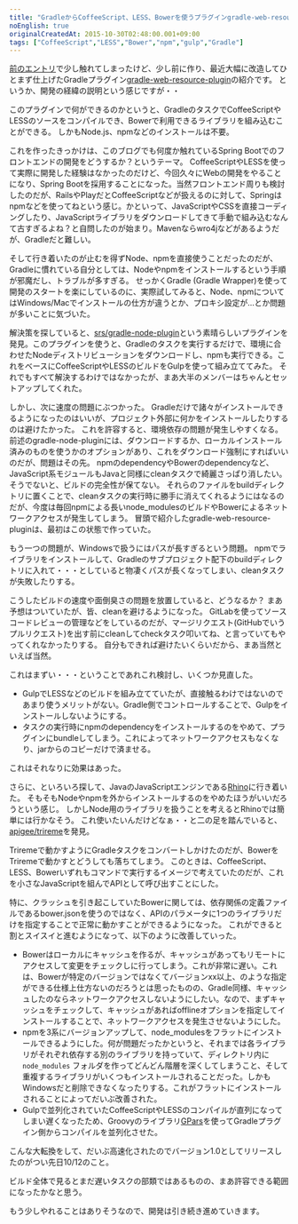 ```yaml
---
title: "GradleからCoffeeScript、LESS、Bowerを使うプラグインgradle-web-resource-plugin"
noEnglish: true
originalCreatedAt: 2015-10-30T02:48:00.001+09:00
tags: ["CoffeeScript","LESS","Bower","npm","gulp","Gradle"]
---
```

[前のエントリ](/ja/post/2015/10/gradle-28spock/)で少し触れてしまったけど、少し前に作り、最近大幅に改造してひとまず仕上げたGradleプラグイン[gradle-web-resource-plugin](https://github.com/ksoichiro/gradle-web-resource-plugin)の紹介です。
というか、開発の経緯の説明という感じですが・・

このプラグインで何ができるのかというと、GradleのタスクでCoffeeScriptやLESSのソースをコンパイルでき、Bowerで利用できるライブラリを組み込むことができる。
しかもNode.js、npmなどのインストールは不要。
<!--more-->

これを作ったきっかけは、このブログでも何度か触れているSpring Bootでのフロントエンドの開発をどうするか？というテーマ。
CoffeeScriptやLESSを使って実際に開発した経験はなかったのだけど、今回久々にWebの開発をやることになり、Spring Bootを採用することになった。当然フロントエンド周りも検討したのだが、RailsやPlayだとCoffeeScriptなどが扱えるのに対して、Springはnpmなどを使ってねという感じ。かといって、JavaScriptやCSSを直接コーディングしたり、JavaScriptライブラリをダウンロードしてきて手動で組み込むなんて古すぎるよね？と自問したのが始まり。Mavenならwro4jなどがあるようだが、Gradleだと難しい。

そして行き着いたのが止むを得ずNode、npmを直接使うことだったのだが、Gradleに慣れている自分としては、Nodeやnpmをインストールするという手順が邪魔だし、トラブルが多すぎる。
せっかくGradle (Gradle Wrapper)を使って開発のスタートを楽にしているのに、実際試してみると、Node、npmについてはWindows/Macでインストールの仕方が違うとか、プロキシ設定が...とか問題が多いことに気づいた。

解決策を探していると、[srs/gradle-node-plugin](https://github.com/srs/gradle-node-plugin)という素晴らしいプラグインを発見。このプラグインを使うと、Gradleのタスクを実行するだけで、環境に合わせたNodeディストリビューションをダウンロードし、npmも実行できる。これをベースにCoffeeScriptやLESSのビルドをGulpを使って組み立ててみた。
それでもすべて解決するわけではなかったが、まあ大半のメンバーはちゃんとセットアップしてくれた。

しかし、次に速度の問題にぶつかった。
Gradleだけで諸々がインストールできるようになったのはいいが、プロジェクト外部に何かをインストールしたりするのは避けたかった。
これを許容すると、環境依存の問題が発生しやすくなる。
前述のgradle-node-pluginには、ダウンロードするか、ローカルインストール済みのものを使うかのオプションがあり、これをダウンロード強制にすればいいのだが、問題はその先。
npmのdependencyやBowerのdependencyなど、JavaScript系モジュールもJavaと同様にcleanタスクで綺麗さっぱり消したい。
そうでないと、ビルドの完全性が保てない。
それらのファイルをbuildディレクトリに置くことで、cleanタスクの実行時に勝手に消えてくれるようにはなるのだが、今度は毎回npmによる長いnode_modulesのビルドやBowerによるネットワークアクセスが発生してしまう。
冒頭で紹介したgradle-web-resource-pluginは、最初はこの状態で作っていた。

もう一つの問題が、Windowsで扱うにはパスが長すぎるという問題。
npmでライブラリをインストールして、Gradleのサブプロジェクト配下のbuildディレクトリに入れて・・・としていると物凄くパスが長くなってしまい、cleanタスクが失敗したりする。

こうしたビルドの速度や面倒臭さの問題を放置していると、どうなるか？
まあ予想はついていたが、皆、cleanを避けるようになった。
GitLabを使ってソースコードレビューの管理などをしているのだが、マージリクエスト(GitHubでいうプルリクエスト)を出す前にcleanしてcheckタスク叩いてね、と言っていてもやってくれなかったりする。
自分もできれば避けたいくらいだから、まあ当然といえば当然。

これはまずい・・・ということであれこれ検討し、いくつか見直した。

* GulpでLESSなどのビルドを組み立てていたが、直接触るわけではないのであまり使うメリットがない。Gradle側でコントロールすることで、Gulpをインストールしないようにする。
* タスクの実行時にnpmのdependencyをインストールするのをやめて、プラグインにbundleしてしまう。これによってネットワークアクセスもなくなり、jarからのコピーだけで済ませる。

これはそれなりに効果はあった。

さらに、といろいろ探して、JavaのJavaScriptエンジンである[Rhino](https://github.com/mozilla/rhino)に行き着いた。
そもそもNodeやnpmを外からインストールするのをやめたほうがいいだろうという感じ。
しかしNode用のライブラリを扱うことを考えるとRhinoでは簡単には行かなそう。
これ使いたいんだけどなぁ・・と二の足を踏んでいると、[apigee/trireme](https://github.com/apigee/trireme)を発見。

Triremeで動かすようにGradleタスクをコンバートしかけたのだが、BowerをTriremeで動かすとどうしても落ちてしまう。
このときは、CoffeeScript、LESS、Bowerいずれもコマンドで実行するイメージで考えていたのだが、これを小さなJavaScriptを組んでAPIとして呼び出すことにした。

特に、クラッシュを引き起こしていたBowerに関しては、依存関係の定義ファイルであるbower.jsonを使うのではなく、APIのパラメータに1つのライブラリだけを指定することで正常に動かすことができるようになった。
これができると割とスイスイと進むようになって、以下のように改善していった。

* Bowerはローカルにキャッシュを作るが、キャッシュがあってもリモートにアクセスして変更をチェックしに行ってしまう。これが非常に遅い。これは、Bowerが特定のバージョンではなくてバージョンxx以上、のような指定ができる仕様上仕方ないのだろうとは思ったものの、Gradle同様、キャッシュしたのならネットワークアクセスしないようにしたい。なので、まずキャッシュをチェックして、キャッシュがあればofflineオプションを指定してインストールすることで、ネットワークアクセスを発生させないようにした。
* npmを3系にバージョンアップして、node_modulesをフラットにインストールできるようにした。何が問題だったかというと、それまでは各ライブラリがそれぞれ依存する別のライブラリを持っていて、ディレクトリ内に `node_modules` フォルダを作ってどんどん階層を深くしてしまうこと、そして重複するライブラリがいくつもインストールされることだった。しかもWindowsだと削除できなくなったりする。これがフラットにインストールされることによってだいぶ改善された。
* Gulpで並列化されていたCoffeeScriptやLESSのコンパイルが直列になってしまい遅くなったため、Groovyのライブラリ[GPars](https://github.com/GPars/GPars)を使ってGradleプラグイン側からコンパイルを並列化させた。

こんな大転換をして、だいぶ高速化されたのでバージョン1.0としてリリースしたのがつい先日10/12のこと。

ビルド全体で見るとまだ遅いタスクの部類ではあるものの、まあ許容できる範囲になったかなと思う。

もう少しやれることはありそうなので、開発は引き続き進めていきます。
